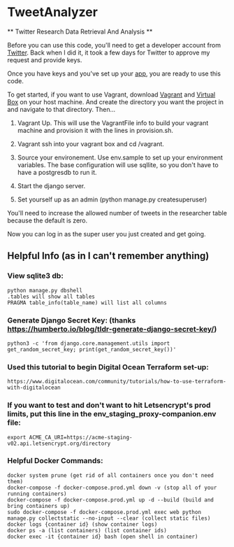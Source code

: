 # TweetAnalyzer


** Twitter Research Data Retrieval And Analysis **

Before you can use this code, you'll need to get a developer account from [Twitter](https://developer.twitter.com/en/apply-for-access). Back when I did it, it took a few days for Twitter to approve my request and provide keys.

Once you have keys and you've set up your [app](https://developer.twitter.com/en/apps/create), you are ready to use this code.

To get started, if you want to use Vagrant, download [Vagrant](https://www.vagrantup.com/docs/installation) and [Virtual Box](https://www.virtualbox.org/wiki/Downloads) on your host machine. And create the directory you want the project in and navigate to that directory.  Then...

1. Vagrant Up.  This will use the VagrantFile info to build your vagrant machine and provision it with the lines in provision.sh.

2. Vagrant ssh into your vagrant box and cd /vagrant.

3. Source your environement. Use env.sample to set up your environment variables. The base configuration will use sqllite, so you don't have to have a postgresdb to run it.

4. Start the django server.

5. Set yourself up as an admin (python manage.py createsuperuser)

You'll need to increase the allowed number of tweets in the researcher table because the default is zero.

Now you can log in as the super user you just created and get going.  

## Helpful Info (as in I can't remember anything) ##

### View sqlite3 db:
	python manage.py dbshell
	.tables will show all tables
	PRAGMA table_info(table_name) will list all columns

### Generate Django Secret Key: (thanks https://humberto.io/blog/tldr-generate-django-secret-key/)
	python3 -c 'from django.core.management.utils import get_random_secret_key; print(get_random_secret_key())'

### Used this tutorial to begin Digital Ocean Terraform set-up:
	https://www.digitalocean.com/community/tutorials/how-to-use-terraform-with-digitalocean

### If you want to test and don't want to hit Letsencrypt's prod limits, put this line in the env_staging_proxy-companion.env file:
	export ACME_CA_URI=https://acme-staging-v02.api.letsencrypt.org/directory

### Helpful Docker Commands:
	docker system prune (get rid of all containers once you don't need them)
	docker-compose -f docker-compose.prod.yml down -v (stop all of your running containers)
	docker-compose -f docker-compose.prod.yml up -d --build (build and bring containers up)
	sudo docker-compose -f docker-compose.prod.yml exec web python manage.py collectstatic --no-input --clear (collect static files)
	docker logs {container id} (show container logs)
	docker ps -a (list containers) (list container ids)
	docker exec -it {container id} bash (open shell in container)
